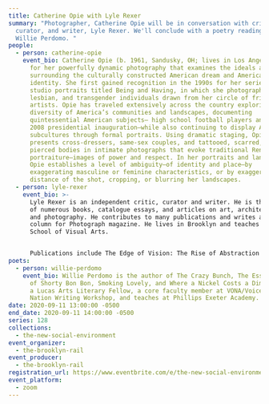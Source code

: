 ```yaml
---
title: Catherine Opie with Lyle Rexer
summary: "Photographer, Catherine Opie will be in conversation with critic,
  curator, and writer, Lyle Rexer. We'll conclude with a poetry reading from
  Willie Perdomo. "
people:
  - person: catherine-opie
    event_bio: Catherine Opie (b. 1961, Sandusky, OH; lives in Los Angeles) is known
      for her powerfully dynamic photography that examines the ideals and norms
      surrounding the culturally constructed American dream and American
      identity. She first gained recognition in the 1990s for her series of
      studio portraits titled Being and Having, in which she photographed gay,
      lesbian, and transgender individuals drawn from her circle of friends and
      artists. Opie has traveled extensively across the country exploring the
      diversity of America’s communities and landscapes, documenting
      quintessential American subjects— high school football players and the
      2008 presidential inauguration—while also continuing to display America’s
      subcultures through formal portraits. Using dramatic staging, Opie
      presents cross-dressers, same-sex couples, and tattooed, scarred, and
      pierced bodies in intimate photographs that evoke traditional Renaissance
      portraiture—images of power and respect. In her portraits and landscapes,
      Opie establishes a level of ambiguity—of identity and place—by
      exaggerating masculine or feminine characteristics, or by exaggerating the
      distance of the shot, cropping, or blurring her landscapes.
  - person: lyle-rexer
    event_bio: >-
      Lyle Rexer is an independent critic, curator and writer. He is the author
      of numerous books, catalogue essays, and articles on art, architecture,
      and photography. He contributes to many publications and writes a regular
      column for Photograph magazine. He lives in Brooklyn and teaches at the
      School of Visual Arts.


      Publications include The Edge of Vision: The Rise of Abstraction in Photography; Jonathan Lerman: The Drawings of An Artist with Autism; How to Look At Outsider Art; Photography’s Antiquarian Avant-Garde: The New Wave in Old Processes; Raw Vision; Art in America; Aperture; The New York Times; Modern Painters; Parkett; Tate Etc.
poets:
  - person: willie-perdomo
    event_bio: Willie Perdomo is the author of The Crazy Bunch, The Essential Hits
      of Shorty Bon Bon, Smoking Lovely, and Where a Nickel Costs a Dime. He is
      a Lucas Arts Literary Fellow, a core faculty member at VONA/Voices of our
      Nation Writing Workshop, and teaches at Phillips Exeter Academy.
date: 2020-09-11 13:00:00 -0500
end_date: 2020-09-11 14:00:00 -0500
series: 128
collections:
  - the-new-social-environment
event_organizer:
  - the-brooklyn-rail
event_producer:
  - the-brooklyn-rail
registration_url: https://www.eventbrite.com/e/the-new-social-environment-128-catherine-opie-tickets-119529729639
event_platform:
  - zoom
---
```

